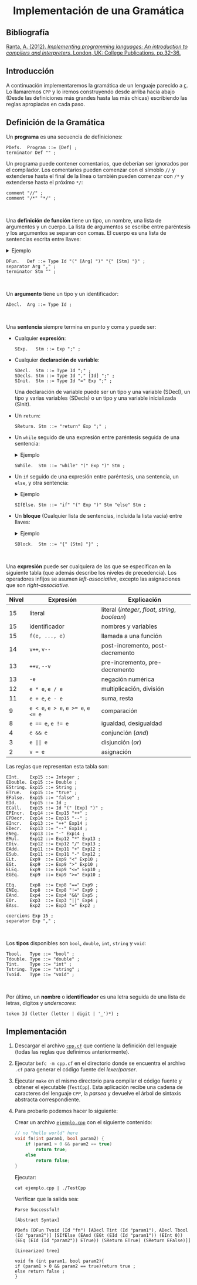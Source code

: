 <h1 align="center">Implementación de una Gramática</h1>

## Bibliografía

[Ranta, A. (2012). *Implementing programming languages: An introduction to compilers and interpreters*. London, UK: College Publications, pp.32-36.](https://www.scribd.com/document/387692631/Ranta-A-2012-Implementing-Programming-Languages-An-Introduction-to-Compilers-and-Interpreters)

## Introducción

A continuación implementaremos la gramática de un lenguaje parecido a [`C`](https://es.wikipedia.org/wiki/C_(lenguaje_de_programación)). Lo llamaremos `CPP` y lo iremos construyendo desde arriba hacia abajo (Desde las definiciones más grandes hasta las más chicas) escribiendo las reglas apropiadas en cada paso.

## Definición de la Gramática

Un **programa** es una secuencia de definiciones:

```
PDefs.  Program ::= [Def] ;
terminator Def "" ;
```

Un programa puede contener comentarios, que deberían ser ignorados por el compilador. Los comentarios pueden comenzar con el símoblo `//` y extenderse hasta el final de la línea o también pueden comenzar con `/*` y extenderse hasta el próximo `*/`:

```
comment "//" ;
comment "/*" "*/" ;
```

&nbsp;

Una **definición de función** tiene un tipo, un nombre, una lista de argumentos y un cuerpo. La lista de argumentos se escribe entre paréntesis y los argumentos se separan con comas. El cuerpo es una lista de sentencias escrita entre llaves:

<details>
    <summary>Ejemplo</summary>
    
    int foo(double x, int y)
    {
        return y + 9;
    }
</details>

```
DFun.   Def ::= Type Id "(" [Arg] ")" "{" [Stm] "}" ;
separator Arg "," ;
terminator Stm "" ;
```

&nbsp;

Un **argumento** tiene un tipo y un identificador:

```
ADecl.  Arg ::= Type Id ;
```

&nbsp;

Una **sentencia** siempre termina en punto y coma y puede ser: 

* Cualquier **expresión**:

    ```
    SExp.   Stm ::= Exp ";" ;
    ```

* Cualquier **declaración de variable**:

    ```
    SDecl.  Stm ::= Type Id ";" ;
    SDecls. Stm ::= Type Id "," [Id] ";" ;
    SInit.  Stm ::= Type Id "=" Exp ";" ;
    ```

    Una declaración de variable puede ser un tipo y una variable (SDecl), un tipo y varias variables (SDecls) o un tipo y una variable inicializada (SInit).

* Un `return`:

    ```
    SReturn. Stm ::= "return" Exp ";" ;   
    ```

* Un `while` seguido de una expresión entre paréntesis seguida de una sentencia: 

    <details>
        <summary>Ejemplo</summary>

        while (i < 10) i++;
    </details>

    ```
    SWhile.  Stm ::= "while" "(" Exp ")" Stm ;
    ```

* Un `if` seguido de una expresión entre paréntesis, una sentencia, un `else`, y otra sentencia:

    <details>
        <summary>Ejemplo</summary>
    
        if (x > 0) 
            return x; 
        else 
            return y;
    </details>

    ```
    SIfElse. Stm ::= "if" "(" Exp ")" Stm "else" Stm ;
    ```

* Un **bloque** (Cualquier lista de sentencias, incluida la lista vacía) entre llaves:

    <details>
        <summary>Ejemplo</summary>
    
        {
            int i = 2;
            {
            }
            i++;
        }
    </details>

    ```
    SBlock.  Stm ::= "{" [Stm] "}" ;
    ```

&nbsp;

Una **expresión** puede ser cualquiera de las que se especifican en la siguiente tabla (que además describe los niveles de precedencia). Los operadores infijos se asumen *left-associative*, excepto las asignaciones que son *right-associative*.

Nivel | Expresión                            | Explicación
------|--------------------------------------|------------------------------------------
15    | literal                              | literal (*integer*, *float*, *string*, *boolean*)
15    | identificador                        | nombres y variables
15    | `f(e, ..., e)`                       | llamada a una función
14    | `v++`, `v--`                         | post-incremento, post-decremento
13    | `++v`, `--v`                         | pre-incremento, pre-decremento
13    | `-e`                                 | negación numérica
12    | `e * e`, `e / e`                     | multiplicación, división
11    | `e + e`, `e - e`                     | suma, resta
9     | `e < e`, `e > e`, `e >= e`, `e <= e` | comparación
8     | `e == e`, `e != e`                   | igualdad, desigualdad
4     | `e && e`                             | conjunción (*and*)
3     | `e \|\| e`                           | disjunción (*or*)
2     | `v = e`                              | asignación

Las reglas que representan esta tabla son:

```
EInt.    Exp15 ::= Integer ;
EDouble. Exp15 ::= Double ;
EString. Exp15 ::= String ;
ETrue.   Exp15 ::= "true" ;
EFalse.  Exp15 ::= "false" ;
EId.     Exp15 ::= Id ;
ECall.   Exp15 ::= Id "(" [Exp] ")" ;
EPIncr.  Exp14 ::= Exp15 "++" ;
EPDecr.  Exp14 ::= Exp15 "--" ;
EIncr.   Exp13 ::= "++" Exp14 ;
EDecr.   Exp13 ::= "--" Exp14 ;
ENeg.    Exp13 ::= "-" Exp14 ;
EMul.    Exp12 ::= Exp12 "*" Exp13 ;
EDiv.    Exp12 ::= Exp12 "/" Exp13 ;
EAdd.    Exp11 ::= Exp11 "+" Exp12 ;
ESub.    Exp11 ::= Exp11 "-" Exp12 ;
ELt.     Exp9  ::= Exp9 "<" Exp10 ;
EGt.     Exp9  ::= Exp9 ">" Exp10 ;
ELEq.    Exp9  ::= Exp9 "<=" Exp10 ;
EGEq.    Exp9  ::= Exp9 ">=" Exp10 ;

EEq.     Exp8  ::= Exp8 "==" Exp9 ;
ENEq.    Exp8  ::= Exp8 "!=" Exp9 ;
EAnd.    Exp4  ::= Exp4 "&&" Exp5 ;
EOr.     Exp3  ::= Exp3 "||" Exp4 ;
EAss.    Exp2  ::= Exp3 "=" Exp2 ;

coercions Exp 15 ;
separator Exp "," ;
```

&nbsp;

Los **tipos** disponibles son `bool`, `double`, `int`, `string` y `void`:

```
Tbool.   Type ::= "bool" ;
Tdouble. Type ::= "double" ;
Tint.    Type ::= "int" ;
Tstring. Type ::= "string" ;
Tvoid.   Type ::= "void" ;
```

&nbsp;

Por último, un **nombre** o **identificador** es una letra seguida de una lista de letras, dígitos y *underscores*:

```
token Id (letter (letter | digit | '_')*) ;
```

## Implementación

1. Descargar el archivo [`cpp.cf`](https://raw.githubusercontent.com/agurodriguez/ort-ingdesoft-ldp/master/extras/implementacion-de-una-gramatica/cpp.cf) que contiene la definición del lenguaje (todas las reglas que definimos anteriormente).

2. Ejecutar `bnfc -m cpp.cf` en el directorio donde se encuentra el archivo `.cf` para generar el código fuente del *lexer/parser*.

3. Ejecutar `make` en el mismo directorio para compilar el código fuente y obtener el ejecutable (`TestCpp`). Esta aplicación recibe una cadena de caracteres del lenguaje `CPP`, la *parsea* y devuelve el árbol de sintaxis abstracta correspondiente.

4. Para probarlo podemos hacer lo siguiente:

    Crear un archivo [`ejemplo.cpp`](https://raw.githubusercontent.com/agurodriguez/ort-ingdesoft-ldp/master/extras/implementacion-de-una-gramatica/ejemplo.cpp) con el siguiente contenido:

    ```c
    // no "hello world" here 
    void fn(int param1, bool param2) {
        if (param1 > 0 && param2 == true) 
            return true;
        else
            return false;
    }
    ```

    Ejecutar:

    ```
    cat ejemplo.cpp | ./TestCpp
    ```

    Verificar que la salida sea:

    ```
    Parse Successful!

    [Abstract Syntax]

    PDefs [DFun Tvoid (Id "fn") [ADecl Tint (Id "param1"), ADecl Tbool (Id "param2")] [SIfElse (EAnd (EGt (EId (Id "param1")) (EInt 0)) (EEq (EId (Id "param2")) ETrue)) (SReturn ETrue) (SReturn EFalse)]]

    [Linearized tree]

    void fn (int param1, bool param2){
    if (param1 > 0 && param2 == true)return true ;
    else return false ;
    }
    ```
    
